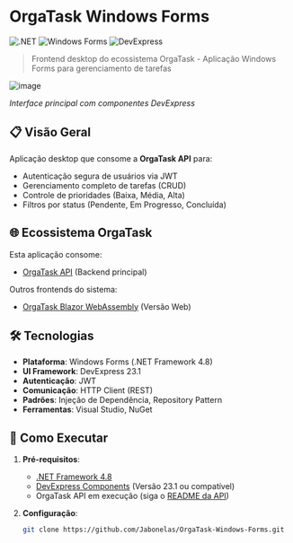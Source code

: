 # OrgaTask Windows Forms

![.NET](https://img.shields.io/badge/.NET%20Framework-4.8-%23512BD4)
![Windows Forms](https://img.shields.io/badge/Windows%20Forms-Desktop%20App-%230078D7)
![DevExpress](https://img.shields.io/badge/DevExpress-23.1-%23FF7200)

> Frontend desktop do ecossistema OrgaTask - Aplicação Windows Forms para gerenciamento de tarefas

![image](https://github.com/user-attachments/assets/f8180a35-adb8-494b-a425-94f4c47a148b)

  <p><em>Interface principal com componentes DevExpress</em></p>


## 📋 Visão Geral
Aplicação desktop que consome a **OrgaTask API** para:
- Autenticação segura de usuários via JWT
- Gerenciamento completo de tarefas (CRUD)
- Controle de prioridades (Baixa, Média, Alta)
- Filtros por status (Pendente, Em Progresso, Concluída)

## 🌐 Ecossistema OrgaTask
Esta aplicação consome:
- [OrgaTask API](https://github.com/Jabonelas/OrgaTask-API) (Backend principal)
  
Outros frontends do sistema:
- [OrgaTask Blazor WebAssembly](https://github.com/Jabonelas/OrgaTask-Blazor-WebAssembly) (Versão Web)

## 🛠 Tecnologias
- **Plataforma**: Windows Forms (.NET Framework 4.8)
- **UI Framework**: DevExpress 23.1 
- **Autenticação**: JWT
- **Comunicação**: HTTP Client (REST)
- **Padrões**: Injeção de Dependência, Repository Pattern
- **Ferramentas**: Visual Studio, NuGet

## 🚀 Como Executar
1. **Pré-requisitos**:
   - [.NET Framework 4.8](https://dotnet.microsoft.com/download/dotnet-framework/net48)
   - [DevExpress Components](https://www.devexpress.com/) (Versão 23.1 ou compatível)
   - OrgaTask API em execução (siga o [README da API](https://github.com/Jabonelas/OrgaTask-API#-como-executar))

2. **Configuração**:
   ```bash
   git clone https://github.com/Jabonelas/OrgaTask-Windows-Forms.git
